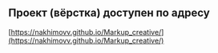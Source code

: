 ## Проект (вёрстка) доступен по адресу

[https://nakhimovv.github.io/Markup_creative/](https://nakhimovv.github.io/Markup_creative/)
